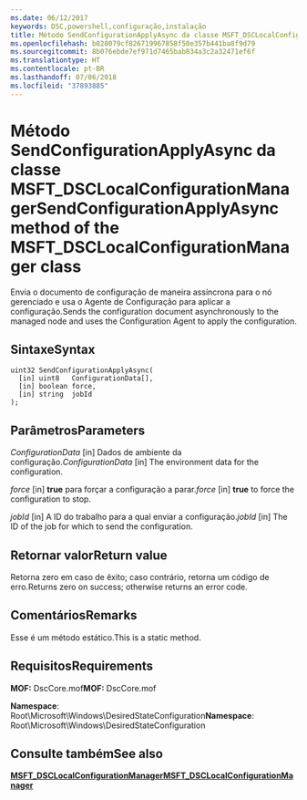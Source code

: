 ```yaml
---
ms.date: 06/12/2017
keywords: DSC,powershell,configuração,instalação
title: Método SendConfigurationApplyAsync da classe MSFT_DSCLocalConfigurationManager
ms.openlocfilehash: b028079cf826719967858f50e357b441ba8f9d79
ms.sourcegitcommit: 8b076ebde7ef971d7465bab834a3c2a32471ef6f
ms.translationtype: HT
ms.contentlocale: pt-BR
ms.lasthandoff: 07/06/2018
ms.locfileid: "37893885"
---
```

# <a name="sendconfigurationapplyasync-method-of-the-msftdsclocalconfigurationmanager-class"></a><span data-ttu-id="cbbaa-103">Método SendConfigurationApplyAsync da classe MSFT_DSCLocalConfigurationManager</span><span class="sxs-lookup"><span data-stu-id="cbbaa-103">SendConfigurationApplyAsync method of the MSFT_DSCLocalConfigurationManager class</span></span>

<span data-ttu-id="cbbaa-104">Envia o documento de configuração de maneira assíncrona para o nó gerenciado e usa o Agente de Configuração para aplicar a configuração.</span><span class="sxs-lookup"><span data-stu-id="cbbaa-104">Sends the configuration document asynchronously to the managed node and uses the Configuration Agent to apply the configuration.</span></span>

## <a name="syntax"></a><span data-ttu-id="cbbaa-105">Sintaxe</span><span class="sxs-lookup"><span data-stu-id="cbbaa-105">Syntax</span></span>

```mof
uint32 SendConfigurationApplyAsync(
  [in] uint8   ConfigurationData[],
  [in] boolean force,
  [in] string  jobId
);
```

## <a name="parameters"></a><span data-ttu-id="cbbaa-106">Parâmetros</span><span class="sxs-lookup"><span data-stu-id="cbbaa-106">Parameters</span></span>

<span data-ttu-id="cbbaa-107">*ConfigurationData* \[in\] Dados de ambiente da configuração.</span><span class="sxs-lookup"><span data-stu-id="cbbaa-107">*ConfigurationData* \[in\] The environment data for the configuration.</span></span>

<span data-ttu-id="cbbaa-108">*force* \[in\] **true** para forçar a configuração a parar.</span><span class="sxs-lookup"><span data-stu-id="cbbaa-108">*force* \[in\] **true** to force the configuration to stop.</span></span>

<span data-ttu-id="cbbaa-109">*jobId* \[in\] A ID do trabalho para a qual enviar a configuração.</span><span class="sxs-lookup"><span data-stu-id="cbbaa-109">*jobId* \[in\] The ID of the job for which to send the configuration.</span></span>

## <a name="return-value"></a><span data-ttu-id="cbbaa-110">Retornar valor</span><span class="sxs-lookup"><span data-stu-id="cbbaa-110">Return value</span></span>

<span data-ttu-id="cbbaa-111">Retorna zero em caso de êxito; caso contrário, retorna um código de erro.</span><span class="sxs-lookup"><span data-stu-id="cbbaa-111">Returns zero on success; otherwise returns an error code.</span></span>

## <a name="remarks"></a><span data-ttu-id="cbbaa-112">Comentários</span><span class="sxs-lookup"><span data-stu-id="cbbaa-112">Remarks</span></span>

<span data-ttu-id="cbbaa-113">Esse é um método estático.</span><span class="sxs-lookup"><span data-stu-id="cbbaa-113">This is a static method.</span></span>

## <a name="requirements"></a><span data-ttu-id="cbbaa-114">Requisitos</span><span class="sxs-lookup"><span data-stu-id="cbbaa-114">Requirements</span></span>

<span data-ttu-id="cbbaa-115">**MOF:** DscCore.mof</span><span class="sxs-lookup"><span data-stu-id="cbbaa-115">**MOF:** DscCore.mof</span></span>

<span data-ttu-id="cbbaa-116">**Namespace**: Root\Microsoft\Windows\DesiredStateConfiguration</span><span class="sxs-lookup"><span data-stu-id="cbbaa-116">**Namespace**: Root\Microsoft\Windows\DesiredStateConfiguration</span></span>

## <a name="see-also"></a><span data-ttu-id="cbbaa-117">Consulte também</span><span class="sxs-lookup"><span data-stu-id="cbbaa-117">See also</span></span>

[<span data-ttu-id="cbbaa-118">**MSFT_DSCLocalConfigurationManager**</span><span class="sxs-lookup"><span data-stu-id="cbbaa-118">**MSFT_DSCLocalConfigurationManager**</span></span>](msft-dsclocalconfigurationmanager.md)